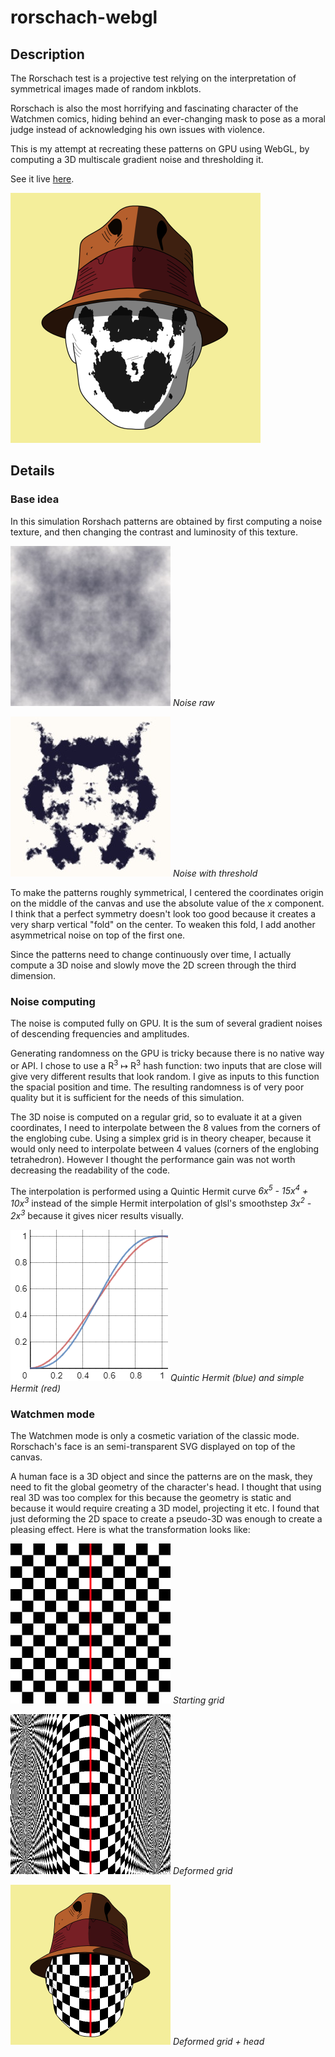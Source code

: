 # rorschach-webgl

## Description
The Rorschach test is a projective test relying on the interpretation of symmetrical images made of random inkblots.

Rorschach is also the most horrifying and fascinating character of the Watchmen comics, hiding behind an ever-changing mask to pose as a moral judge instead of acknowledging his own issues with violence.

This is my attempt at recreating these patterns on GPU using WebGL, by computing a 3D multiscale gradient noise and thresholding it.

See it live [here](https://piellardj.github.io/rorschach-webgl?page%3Acanvas%3Afullscreen=true).

![Screenshot](src/readme/screenshot.png)

## Details

### Base idea

In this simulation Rorshach patterns are obtained by first computing a noise texture, and then changing the contrast and luminosity of this texture.

![Raw noise](src/readme/noise-raw.jpg)
*Noise raw*

![Thresholded noise](src/readme/noise-threshold.jpg)
*Noise with threshold*

To make the patterns roughly symmetrical, I centered the coordinates origin on the middle of the canvas and use the absolute value of the *x* component. I think that a perfect symmetry doesn't look too good because it creates a very sharp vertical "fold" on the center. To weaken this fold, I add another asymmetrical noise on top of the first one.

Since the patterns need to change continuously over time, I actually compute a 3D noise and slowly move the 2D screen through the third dimension.

### Noise computing

The noise is computed fully on GPU. It is the sum of several gradient noises of descending frequencies and amplitudes.

Generating randomness on the GPU is tricky because there is no native way or API. I chose to use a R<sup>3</sup> ↦ R<sup>3</sup> hash function: two inputs that are close will give very different results that look random. I give as inputs to this function the spacial position and time. The resulting randomness is of very poor quality but it is sufficient for the needs of this simulation.

The 3D noise is computed on a regular grid, so to evaluate it at a given coordinates, I need to interpolate between the 8 values from the corners of the englobing cube. Using a simplex grid is in theory cheaper, because it would only need to interpolate between 4 values (corners of the englobing tetrahedron). However I thought the performance gain was not worth decreasing the readability of the code.

The interpolation is performed using a Quintic Hermit curve *6x<sup>5</sup> - 15x<sup>4</sup> + 10x<sup>3</sup>* instead of the simple Hermit interpolation of glsl's smoothstep *3x<sup>2</sup> - 2x<sup>3</sup>* because it gives nicer results visually.

![Thresholded noise](src/readme/interpolation.png)
*Quintic Hermit (blue) and simple Hermit (red)*

### Watchmen mode

The Watchmen mode is only a cosmetic variation of the classic mode. Rorschach's face is an semi-transparent SVG displayed on top of the canvas.

A human face is a 3D object and since the patterns are on the mask, they need to fit the global geometry of the character's head. I thought that using real 3D was too complex for this because the geometry is static and because it would require creating a 3D model, projecting it etc. I found that just deforming the 2D space to create a pseudo-3D was enough to create a pleasing effect. Here is what the transformation looks like:

![Starting grid](src/readme/grid_01_flat.png)
*Starting grid*

![Deformed grid](src/readme/grid_02_deformed.png)
*Deformed grid*

![Final grid](src/readme/grid_03_face.png)
*Deformed grid + head*